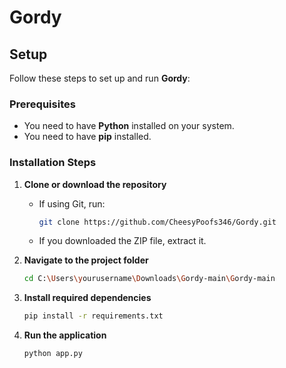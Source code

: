 # Gordy

## Setup

Follow these steps to set up and run **Gordy**:

### Prerequisites
- You need to have **Python** installed on your system.
- You need to have **pip** installed.

### Installation Steps

1. **Clone or download the repository**
   - If using Git, run:
     ```sh
     git clone https://github.com/CheesyPoofs346/Gordy.git
     ```
   - If you downloaded the ZIP file, extract it.

2. **Navigate to the project folder**
   ```sh
   cd C:\Users\yourusername\Downloads\Gordy-main\Gordy-main
   ```

3. **Install required dependencies**
   ```sh
   pip install -r requirements.txt
   ```

4. **Run the application**
   ```sh
   python app.py
   ```

